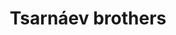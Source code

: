 ---
layout: tag
title: Tsarnáev brothers
pagetag: tsarnaev-brothers
url: /tag/tsarnaev-brothers/
---